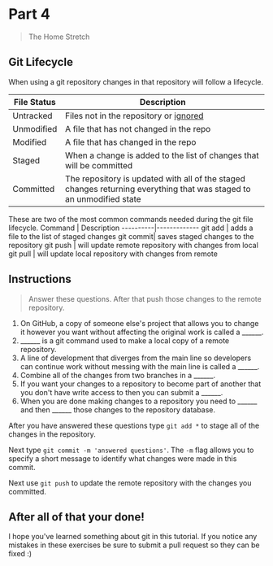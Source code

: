 # Part 4
> The Home Stretch

## Git Lifecycle
When using a git repository changes in that repository will follow a lifecycle.

 File Status	| Description 
--------------|-------------
 Untracked		| Files not in the repository or [ignored](https://git-scm.com/docs/gitignore)
 Unmodified		| A file that has not changed in the repo
 Modified			| A file that has changed in the repo
 Staged				| When a change is added to the list of changes that will be committed
 Committed		| The repository is updated with all of the staged changes returning everything that was staged to an unmodified state

These are two of the most common commands needed during the git file lifecycle.
Command		| Description
----------|-------------
git add		| adds a file to the list of staged changes
git commit| saves staged changes to the repository
git push	| will update remote repository with changes from local
git pull	| will update local repository with changes from remote

## Instructions
> Answer these questions. After that push those changes to the remote repository.

1. On GitHub, a copy of someone else's project that allows you to change it however you want without affecting the original work is called a ______.
2. ______ is a git command used to make a local copy of a remote repository.
3. A line of development that diverges from the main line so developers can continue work without messing with the main line is called a ______.
4. Combine all of the changes from two branches in a ______.
5. If you want your changes to a repository to become part of another that you don't have write access to then you can submit a ______.
6. When you are done making changes to a repository you need to ______ and then ______ those changes to the repository database.

After you have answered these questions type `git add *` to stage all of the changes in the repository.

Next type `git commit -m 'answered questions'`. The `-m` flag allows you to specify a short message to identify what changes were made in this commit.

Next use `git push` to update the remote repository with the changes you committed.


## After all of that your done!
I hope you've learned something about git in this tutorial. If you notice any mistakes in these exercises be sure to submit a pull request so they can be fixed :)